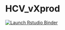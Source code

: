 # HCV_vXprod
 <!-- badges: start -->
[![Launch Rstudio Binder](http://mybinder.org/badge_logo.svg)](https://mybinder.org/v2/gh/MRCG-djeffries/Xprod/master?urlpath=rstudio)
<!-- badges: end -->

